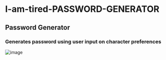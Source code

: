 # I-am-tired-PASSWORD-GENERATOR
## Password Generator
### Generates password using user input on character preferences
![image](https://user-images.githubusercontent.com/71572528/97116364-ea9c7f00-16d2-11eb-9d33-8d8105f4fd41.png)
